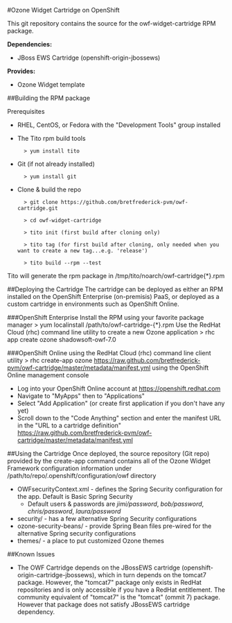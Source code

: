 
#Ozone Widget Cartridge on OpenShift


This git repository contains the source for the owf-widget-cartridge RPM package.

**Dependencies:**
* JBoss EWS Cartridge (openshift-origin-jbossews)

**Provides:**
 * Ozone Widget template

##Building the RPM package

Prerequisites

* RHEL, CentOS, or Fedora with the "Development Tools" group installed

* The Tito rpm build tools

        > yum install tito

* Git (if not already installed)

        > yum install git

* Clone & build the repo

        > git clone https://github.com/bretfrederick-pvm/owf-cartridge.git

        > cd owf-widget-cartridge

        > tito init (first build after cloning only)

        > tito tag (for first build after cloning, only needed when you want to create a new tag...e.g. 'release')

        > tito build --rpm --test

Tito will generate the rpm package in /tmp/tito/noarch/owf-cartridge{*}.rpm

##Deploying the Cartridge
The cartridge can be deployed as either an RPM installed on the OpenShift Enterprise (on-premisis) PaaS, or deployed as a custom cartridge in environments such as OpenShift Online.

###OpenShift Enterprise
Install the RPM using your favorite package manager
        > yum localinstall /path/to/owf-cartridge-{*}.rpm
Use the RedHat Cloud (rhc) command line utility to create a new Ozone application
        > rhc app create ozone shadowsoft-owf-7.0

###OpenShift Online
using the RedHat Cloud (rhc) command line client utility
        > rhc create-app ozone https://raw.github.com/bretfrederick-pvm/owf-cartridge/master/metadata/manifest.yml
using the OpenShift Online management console
* Log into your OpenShift Online account at https://openshift.redhat.com
* Navigate to "MyApps" then to "Applications"
* Select "Add Application" (or create first application if you don't have any yet)
* Scroll down to the "Code Anything" section and enter the manifest URL in the "URL to a cartridge definition"
  https://raw.github.com/bretfrederick-pvm/owf-cartridge/master/metadata/manifest.yml

##Using the Cartridge
Once deployed, the source repository (Git repo) provided by the create-app command contains all of the Ozone Widget Framework configuration information under /path/to/repo/.openshift/configuration/owf directory
* OWFsecurityContext.xml - defines the Spring Security configuration for the app.  Default is Basic Spring Security
    * Default users & passwords are *jimi/password*, *bob/password*, *chris/password*, *laura/password*
* security/ - has a few alternative Spring Security configurations
* ozone-security-beans/ - provide Spring Bean files pre-wired for the alternative Spring security configurations
* themes/ - a place to put customized Ozone themes


##Known Issues
* The OWF Cartridge depends on the JBossEWS cartridge (openshift-origin-cartridge-jbossews), which in turn depends on the tomcat7 package.  However, the "tomcat7" package only exists in RedHat repositories and is only accessible if you have a RedHat entitlement.  The community equivalent of "tomcat7" is the "tomcat" (ommit 7) package.  However that package does not satisfy JBossEWS cartridge dependency.
